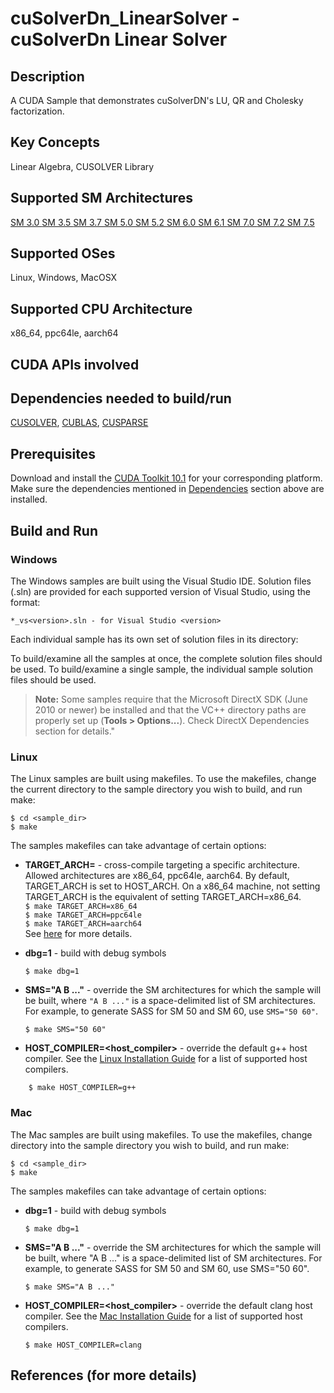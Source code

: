 # cuSolverDn_LinearSolver - cuSolverDn Linear Solver

## Description

A CUDA Sample that demonstrates cuSolverDN's LU, QR and Cholesky factorization.

## Key Concepts

Linear Algebra, CUSOLVER Library

## Supported SM Architectures

[SM 3.0 ](https://developer.nvidia.com/cuda-gpus)  [SM 3.5 ](https://developer.nvidia.com/cuda-gpus)  [SM 3.7 ](https://developer.nvidia.com/cuda-gpus)  [SM 5.0 ](https://developer.nvidia.com/cuda-gpus)  [SM 5.2 ](https://developer.nvidia.com/cuda-gpus)  [SM 6.0 ](https://developer.nvidia.com/cuda-gpus)  [SM 6.1 ](https://developer.nvidia.com/cuda-gpus)  [SM 7.0 ](https://developer.nvidia.com/cuda-gpus)  [SM 7.2 ](https://developer.nvidia.com/cuda-gpus)  [SM 7.5 ](https://developer.nvidia.com/cuda-gpus)

## Supported OSes

Linux, Windows, MacOSX

## Supported CPU Architecture

x86_64, ppc64le, aarch64

## CUDA APIs involved

## Dependencies needed to build/run
[CUSOLVER](../../README.md#cusolver), [CUBLAS](../../README.md#cublas), [CUSPARSE](../../README.md#cusparse)

## Prerequisites

Download and install the [CUDA Toolkit 10.1](https://developer.nvidia.com/cuda-downloads) for your corresponding platform.
Make sure the dependencies mentioned in [Dependencies]() section above are installed.

## Build and Run

### Windows
The Windows samples are built using the Visual Studio IDE. Solution files (.sln) are provided for each supported version of Visual Studio, using the format:
```
*_vs<version>.sln - for Visual Studio <version>
```
Each individual sample has its own set of solution files in its directory:

To build/examine all the samples at once, the complete solution files should be used. To build/examine a single sample, the individual sample solution files should be used.
> **Note:** Some samples require that the Microsoft DirectX SDK (June 2010 or newer) be installed and that the VC++ directory paths are properly set up (**Tools > Options...**). Check DirectX Dependencies section for details."

### Linux
The Linux samples are built using makefiles. To use the makefiles, change the current directory to the sample directory you wish to build, and run make:
```
$ cd <sample_dir>
$ make
```
The samples makefiles can take advantage of certain options:
*  **TARGET_ARCH=<arch>** - cross-compile targeting a specific architecture. Allowed architectures are x86_64, ppc64le, aarch64.
    By default, TARGET_ARCH is set to HOST_ARCH. On a x86_64 machine, not setting TARGET_ARCH is the equivalent of setting TARGET_ARCH=x86_64.<br/>
`$ make TARGET_ARCH=x86_64` <br/> `$ make TARGET_ARCH=ppc64le` <br/> `$ make TARGET_ARCH=aarch64` <br/>
    See [here](http://docs.nvidia.com/cuda/cuda-samples/index.html#cross-samples) for more details.
*   **dbg=1** - build with debug symbols
    ```
    $ make dbg=1
    ```
*   **SMS="A B ..."** - override the SM architectures for which the sample will be built, where `"A B ..."` is a space-delimited list of SM architectures. For example, to generate SASS for SM 50 and SM 60, use `SMS="50 60"`.
    ```
    $ make SMS="50 60"
    ```

*  **HOST_COMPILER=<host_compiler>** - override the default g++ host compiler. See the [Linux Installation Guide](http://docs.nvidia.com/cuda/cuda-installation-guide-linux/index.html#system-requirements) for a list of supported host compilers.
```
    $ make HOST_COMPILER=g++
```

### Mac
The Mac samples are built using makefiles. To use the makefiles, change directory into the sample directory you wish to build, and run make:
```
$ cd <sample_dir>
$ make
```

The samples makefiles can take advantage of certain options:

*  **dbg=1** - build with debug symbols
    ```
    $ make dbg=1
    ```

*  **SMS="A B ..."** - override the SM architectures for which the sample will be built, where "A B ..." is a space-delimited list of SM architectures. For example, to generate SASS for SM 50 and SM 60, use SMS="50 60".
    ```
    $ make SMS="A B ..."
    ```

*  **HOST_COMPILER=<host_compiler>** - override the default clang host compiler. See the [Mac Installation Guide](http://docs.nvidia.com/cuda/cuda-installation-guide-mac-os-x/index.html#system-requirements) for a list of supported host compilers.
    ```
    $ make HOST_COMPILER=clang
    ```

## References (for more details)

